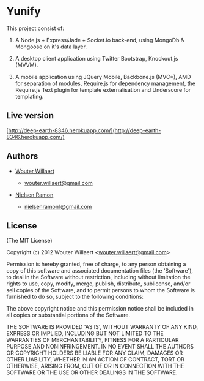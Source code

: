 # Yunify

This project consist of:

1. A Node.js + Express/Jade + Socket.io back-end, using MongoDb & Mongoose on it's data layer.

2. A desktop client application using Twitter Bootstrap, Knockout.js (MVVM).

3. A mobile application using JQuery Mobile, Backbone.js (MVC*), AMD for separation of modules,
Require.js for dependency management, the Require.js Text plugin for template
externalisation and Underscore for templating.

## Live version
[http://deep-earth-8346.herokuapp.com/](http://deep-earth-8346.herokuapp.com/)

## Authors

* [Wouter Willaert](http://wouterwillaert.be/)
  - wouter.willaert@gmail.com

* [Nielsen Ramon](http://nielsenramon.be/)
  - nielsenramon1@gmail.com

## License

(The MIT License)

Copyright (c) 2012 Wouter Willaert &lt;wouter.willaert@gmail.com&gt;

Permission is hereby granted, free of charge, to any person obtaining
a copy of this software and associated documentation files (the
'Software'), to deal in the Software without restriction, including
without limitation the rights to use, copy, modify, merge, publish,
distribute, sublicense, and/or sell copies of the Software, and to
permit persons to whom the Software is furnished to do so, subject to
the following conditions:

The above copyright notice and this permission notice shall be
included in all copies or substantial portions of the Software.

THE SOFTWARE IS PROVIDED 'AS IS', WITHOUT WARRANTY OF ANY KIND,
EXPRESS OR IMPLIED, INCLUDING BUT NOT LIMITED TO THE WARRANTIES OF
MERCHANTABILITY, FITNESS FOR A PARTICULAR PURPOSE AND NONINFRINGEMENT.
IN NO EVENT SHALL THE AUTHORS OR COPYRIGHT HOLDERS BE LIABLE FOR ANY
CLAIM, DAMAGES OR OTHER LIABILITY, WHETHER IN AN ACTION OF CONTRACT,
TORT OR OTHERWISE, ARISING FROM, OUT OF OR IN CONNECTION WITH THE
SOFTWARE OR THE USE OR OTHER DEALINGS IN THE SOFTWARE.

